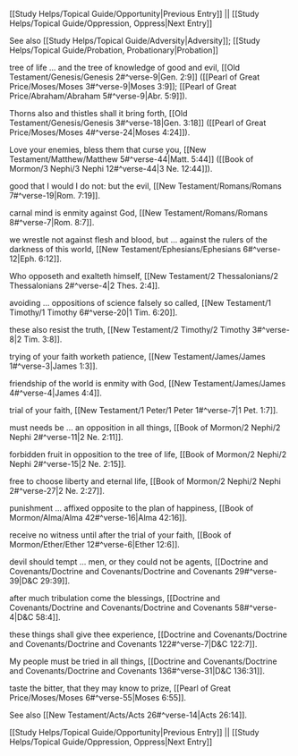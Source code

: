 [[Study Helps/Topical Guide/Opportunity|Previous Entry]]  ||  [[Study Helps/Topical Guide/Oppression, Oppress|Next Entry]]

 See also [[Study Helps/Topical Guide/Adversity|Adversity]]; [[Study Helps/Topical Guide/Probation, Probationary|Probation]]

 tree of life ... and the tree of knowledge of good and evil, [[Old Testament/Genesis/Genesis 2#^verse-9|Gen. 2:9]] ([[Pearl of Great Price/Moses/Moses 3#^verse-9|Moses 3:9]]; [[Pearl of Great Price/Abraham/Abraham 5#^verse-9|Abr. 5:9]]).

 Thorns also and thistles shall it bring forth, [[Old Testament/Genesis/Genesis 3#^verse-18|Gen. 3:18]] ([[Pearl of Great Price/Moses/Moses 4#^verse-24|Moses 4:24]]).

 Love your enemies, bless them that curse you, [[New Testament/Matthew/Matthew 5#^verse-44|Matt. 5:44]] ([[Book of Mormon/3 Nephi/3 Nephi 12#^verse-44|3 Ne. 12:44]]).

 good that I would I do not: but the evil, [[New Testament/Romans/Romans 7#^verse-19|Rom. 7:19]].

 carnal mind is enmity against God, [[New Testament/Romans/Romans 8#^verse-7|Rom. 8:7]].

 we wrestle not against flesh and blood, but ... against the rulers of the darkness of this world, [[New Testament/Ephesians/Ephesians 6#^verse-12|Eph. 6:12]].

 Who opposeth and exalteth himself, [[New Testament/2 Thessalonians/2 Thessalonians 2#^verse-4|2 Thes. 2:4]].

 avoiding ... oppositions of science falsely so called, [[New Testament/1 Timothy/1 Timothy 6#^verse-20|1 Tim. 6:20]].

 these also resist the truth, [[New Testament/2 Timothy/2 Timothy 3#^verse-8|2 Tim. 3:8]].

 trying of your faith worketh patience, [[New Testament/James/James 1#^verse-3|James 1:3]].

 friendship of the world is enmity with God, [[New Testament/James/James 4#^verse-4|James 4:4]].

 trial of your faith, [[New Testament/1 Peter/1 Peter 1#^verse-7|1 Pet. 1:7]].

 must needs be ... an opposition in all things, [[Book of Mormon/2 Nephi/2 Nephi 2#^verse-11|2 Ne. 2:11]].

 forbidden fruit in opposition to the tree of life, [[Book of Mormon/2 Nephi/2 Nephi 2#^verse-15|2 Ne. 2:15]].

 free to choose liberty and eternal life, [[Book of Mormon/2 Nephi/2 Nephi 2#^verse-27|2 Ne. 2:27]].

 punishment ... affixed opposite to the plan of happiness, [[Book of Mormon/Alma/Alma 42#^verse-16|Alma 42:16]].

 receive no witness until after the trial of your faith, [[Book of Mormon/Ether/Ether 12#^verse-6|Ether 12:6]].

 devil should tempt ... men, or they could not be agents, [[Doctrine and Covenants/Doctrine and Covenants/Doctrine and Covenants 29#^verse-39|D&C 29:39]].

 after much tribulation come the blessings, [[Doctrine and Covenants/Doctrine and Covenants/Doctrine and Covenants 58#^verse-4|D&C 58:4]].

 these things shall give thee experience, [[Doctrine and Covenants/Doctrine and Covenants/Doctrine and Covenants 122#^verse-7|D&C 122:7]].

 My people must be tried in all things, [[Doctrine and Covenants/Doctrine and Covenants/Doctrine and Covenants 136#^verse-31|D&C 136:31]].

 taste the bitter, that they may know to prize, [[Pearl of Great Price/Moses/Moses 6#^verse-55|Moses 6:55]].

 See also [[New Testament/Acts/Acts 26#^verse-14|Acts 26:14]].

[[Study Helps/Topical Guide/Opportunity|Previous Entry]]  ||  [[Study Helps/Topical Guide/Oppression, Oppress|Next Entry]]